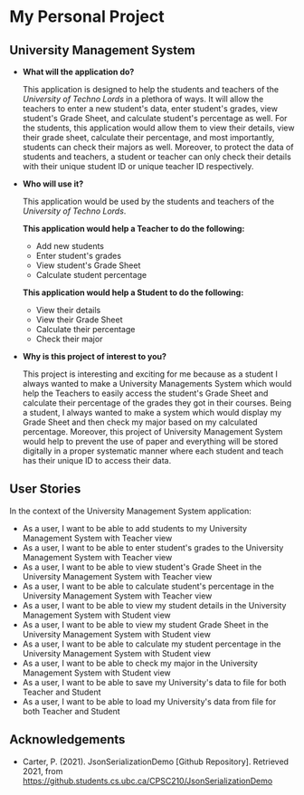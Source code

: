 # My Personal Project

## University Management System

- **What will the application do?**

    This application is designed to help the students and teachers of the *University of Techno Lords* in a plethora
of ways. It will allow the teachers to enter a new student's data, enter student's grades, view student's Grade Sheet, 
and calculate student's percentage as well. For the students, this application would allow them to view their details,
view their grade sheet, calculate their percentage, and most importantly, students can check their majors as well.
Moreover, to protect the data of students and teachers, a student or teacher can only check their details with their 
unique student ID or unique teacher ID respectively.


- **Who will use it?**

    This application would be used by the students and teachers of the *University of Techno Lords*.

   **This application would help a Teacher to do the following:**
  - Add new students
  - Enter student's grades
  - View student's Grade Sheet
  - Calculate student percentage
  
  **This application would help a Student to do the following:**
  - View their details
  - View their Grade Sheet
  - Calculate their percentage
  - Check their major


- **Why is this project of interest to you?**

    This project is interesting and exciting for me because as a student I always wanted to make a University
Managements System which would help the Teachers to easily access the student's Grade Sheet and calculate their
percentage of the grades they got in their courses. Being a student, I always wanted to make a system which would 
display my Grade Sheet and then check my major based on my calculated percentage. Moreover, this project of University 
Management System would help to prevent the use of paper and everything will be stored digitally in a proper systematic 
manner where each student and teach has their unique ID to access their data.


## User Stories

In the context of the University Management System application:

- As a user, I want to be able to add students to my University Management System with Teacher view
- As a user, I want to be able to enter student's grades to the University Management System with Teacher view
- As a user, I want to be able to view student's Grade Sheet in the University Management System with Teacher view
- As a user, I want to be able to calculate student's percentage in the University Management System with Teacher view
- As a user, I want to be able to view my student details in the University Management System with Student view
- As a user, I want to be able to view my student Grade Sheet in the University Management System with Student view
- As a user, I want to be able to calculate my student percentage in the University Management System with Student view
- As a user, I want to be able to check my major in the University Management System with Student view
- As a user, I want to be able to save my University's data to file for both Teacher and Student
- As a user, I want to be able to load my University's data from file for both Teacher and Student 

## Acknowledgements

- Carter, P. (2021). JsonSerializationDemo [Github Repository]. Retrieved 2021, from 
https://github.students.cs.ubc.ca/CPSC210/JsonSerializationDemo
